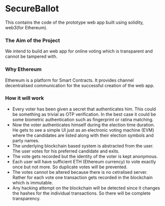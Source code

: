 # SecureBallot
This contains the code of the prototype web app built using solidity, web3(for Ethereum).

### The Aim of the Project
We intend to build an web app for online voting which is transparent and cannot be tampered with.

### Why Ethereum
Ethereum is a platform for Smart Contracts. It provides channel decentralised communication for the successful creation of the web app. 

### How it will work
- Every voter has been given a secret that authenticates him. This could be something as trivial as OTP verification. In the best case it could be some biometric authentication such as fingerprint or ratina matching.
- Now the voter authenticates himself during the election time duration. He gets to see a simple UI just as an electronic voting machine (EVM) where the candidates are listed along with their election symbols and party names.
- The underlying blockchain based system is abstracted from the user. The user votes for his preferred candidate and exits.
- The vote gets recorded but the identity of the voter is kept anonymous.
- Each user will have sufficient ETH (Ethereum currency) to vote exactly once but not more. So duplicate votes will be prevented.
- The votes cannot be altered because there is no cetralised server. Rather for each vote one transaction gets recorded in the blockchain which is immutable.
- Any hacking attempt on the blockchain will be detected since it changes the hashes for the individual transactions. So there will be complete transparency. 
